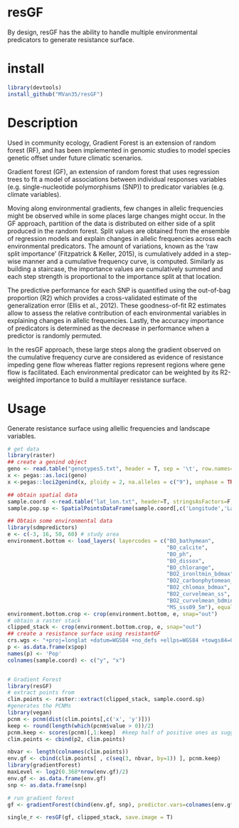 # resGF

By design, resGF has the ability to handle multiple environmental predicators to generate resistance surface.

# install
```R
library(devtools)
install_github("MVan35/resGF")
```
# Description
Used in community ecology, Gradient Forest is an extension of random forest (RF), and has been implemented in genomic studies to model species genetic offset under future climatic scenarios. 

Gradient forest (GF), an extension of random forest that uses regression trees to fit a model of associations between individual responses variables (e.g. single-nucleotide polymorphisms (SNP)) to predicator variables (e.g. climate variables). 

Moving along environmental gradients, few changes in allelic frequencies might be observed while in some places large changes might occur. In the GF approach, partition of the data is distributed on either side of a split produced in the random forest. Split values are obtained from the ensemble of regression models and explain changes in allelic frequencies across each environmental predicators. The amount of variations, known as the ‘raw split importance’ (Fitzpatrick & Keller, 2015), is cumulatively added in a step-wise manner and a cumulative frequency curve,  is computed. Similarly as building a staircase, the importance values are cumulatively summed and each step strength is proportional to the importance split at that location. 

The predictive performance for each SNP is quantified using the out-of-bag proportion (R2) which provides a cross-validated estimate of the generalization error (Ellis et al., 2012). These goodness-of-fit R2 estimates allow to assess the relative contribution of each environmental variables in explaining changes in allelic frequencies. Lastly, the accuracy importance of predicators is determined as the decrease in performance when a predictor is randomly permuted.

In the resGF approach, these large steps along the gradient observed on the cumulative frequency curve  are considered as evidence of resistance impeding gene flow whereas flatter regions represent regions where gene flow is facilitated. Each environmental predicator can be weighted by its R2-weighted importance to build a multilayer resistance surface. 

# Usage

Generate resistance surface using allellic frequencies and landscape variables.


```R
# get data
library(raster)
## create a genind object
geno <- read.table("genotypes5.txt", header = T, sep = '\t', row.names=1) # no tamar
x <- pegas::as.loci(geno)
x <-pegas::loci2genind(x, ploidy = 2, na.alleles = c("9"), unphase = TRUE)

## obtain spatial data
sample.coord  <-read.table("lat_lon.txt", header=T, stringsAsFactors=F, sep="\t", row.names=1) 
sample.pop.sp <- SpatialPointsDataFrame(sample.coord[,c('Longitude','Latitude')], proj4string=CRS(crs.wgs), data=sample.coord)

## Obtain some environmental data
library(sdmpredictors)
e <- c(-3, 16, 50, 60) # study area 
environment.bottom <- load_layers( layercodes = c("BO_bathymean",
                                                  "BO_calcite",
                                                  "BO_ph",
                                                  "BO_dissox",
                                                  "BO_chlorange",
                                                  "BO2_ironltmin_bdmax",
                                                  "BO2_carbonphytomean_bdmean",
                                                  "BO2_chlomax_bdmax",
                                                  "BO2_curvelmean_ss",
                                                  "BO2_curvelmean_bdmin"
                                                  "MS_sss09_5m"), equalarea=FALSE, rasterstack=TRUE)
environment.bottom.crop <- crop(environment.bottom, e, snap="out")
# obtain a raster stack
clipped_stack <- crop(environment.bottom.crop, e, snap="out")
## create a resistance surface using resistantGF
crs.wgs <- "+proj=longlat +datum=WGS84 +no_defs +ellps=WGS84 +towgs84=0,0,0"
p <- as.data.frame(x$pop)
names(p) <- 'Pop'
colnames(sample.coord) <- c("y", "x")


# Gradient Forest
library(resGF)
# extract points from
clim.points <- raster::extract(clipped_stack, sample.coord.sp)
#generates the PCNMs
library(vegan)
pcnm <- pcnm(dist(clim.points[,c('x', 'y')]))  
keep <- round(length(which(pcnm$value > 0))/2)
pcnm.keep <- scores(pcnm)[,1:keep]  #keep half of positive ones as suggested by some authors
clim.points <- cbind(p2, clim.points)

nbvar <- length(colnames(clim.points))
env.gf <- cbind(clim.points[ , c(seq(3, nbvar, by=1)) ], pcnm.keep)
library(gradientForest)
maxLevel <- log2(0.368*nrow(env.gf)/2)
env.gf <- as.data.frame(env.gf)
snp <- as.data.frame(snp)

# run gradient forest
gf <- gradientForest(cbind(env.gf, snp), predictor.vars=colnames(env.gf), response.vars=colnames(snp), ntree=500, maxLevel=maxLevel, trace=T, corr.threshold=0.50)

single_r <- resGF(gf, clipped_stack, save.image = T)
```